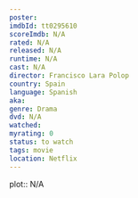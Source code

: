 ```yaml
---
poster: 
imdbId: tt0295610
scoreImdb: N/A
rated: N/A
released: N/A
runtime: N/A
cast: N/A
director: Francisco Lara Polop
country: Spain
language: Spanish
aka: 
genre: Drama
dvd: N/A
watched: 
myrating: 0
status: to watch
tags: movie
location: Netflix
---
```


plot:: N/A